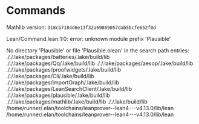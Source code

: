 # Commands

Mathlib version: `318cb7184d6e13f32a69869057dab5bcfe652f0d`

Lean/Command.lean:1:0: error: unknown module prefix 'Plausible'

No directory 'Plausible' or file 'Plausible.olean' in the search path entries:
././.lake/packages/batteries/.lake/build/lib
././.lake/packages/Qq/.lake/build/lib
././.lake/packages/aesop/.lake/build/lib
././.lake/packages/proofwidgets/.lake/build/lib
././.lake/packages/Cli/.lake/build/lib
././.lake/packages/importGraph/.lake/build/lib
././.lake/packages/LeanSearchClient/.lake/build/lib
././.lake/packages/plausible/.lake/build/lib
././.lake/packages/mathlib/.lake/build/lib
././.lake/build/lib
/home/runner/.elan/toolchains/leanprover--lean4---v4.13.0/lib/lean
/home/runner/.elan/toolchains/leanprover--lean4---v4.13.0/lib/lean
